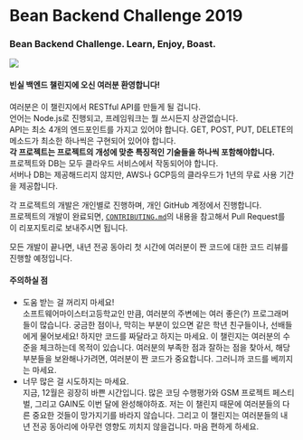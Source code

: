 # Bean Backend Challenge 2019
### Bean Backend Challenge. Learn, Enjoy, Boast.

![](https://media.giphy.com/media/3ornk57KwDXf81rjWM/giphy.gif)
#### 빈실 백엔드 챌린지에 오신 여러분 환영합니다!

여러분은 이 챌린지에서 RESTful API를 만들게 될 겁니다.\
언어는 Node.js로 진행되고, 프레임워크는 뭘 쓰시든지 상관없습니다.\
API는 최소 4개의 엔드포인트를 가지고 있어야 합니다. GET, POST, PUT, DELETE의 메소드가 최소한 하나씩은 구현되어 있어야 합니다.\
**각 프로젝트는 프로젝트의 개성에 맞춘 특징적인 기술들을 하나씩 포함해야합니다.**\
프로젝트와 DB는 모두 클라우드 서비스에서 작동되어야 합니다.\
서버나 DB는 제공해드리지 않지만, AWS나 GCP등의 클라우드가 1년의 무료 사용 기간을 제공합니다.

각 프로젝트의 개발은 개인별로 진행하며, 개인 GitHub 계정에서 진행합니다.\
프로젝트의 개발이 완료되면, [`CONTRIBUTING.md`](./CONTRIBUTING.md)의 내용을 참고해서 Pull Request를 이 리포지토리로 보내주시면 됩니다.

모든 개발이 끝나면, 내년 전공 동아리 첫 시간에 여러분이 짠 코드에 대한 코드 리뷰를 진행할 예정입니다. 

#### 주의하실 점
* 도움 받는 걸 꺼리지 마세요!\
소프트웨어마이스터고등학교인 만큼, 여러분의 주변에는 여러 좋은(?) 프로그래머들이 많습니다. 궁금한 점이나, 막히는 부분이 있으면 같은 학년 친구들이나, 선배들에게 물어보세요! 하지만 코드를 짜달라고 하지는 마세요. 이 챌린지는 여러분의 수준을 체크하는데 목적이 있습니다. 여러분의 부족한 점과 잘하는 점을 찾아서, 해당 부분들을 보완해나가려면, 여러분이 짠 코드가 중요합니다. 그러니까 코드를 베끼지는 마세요.
* 너무 많은 걸 시도하지는 마세요.\
지금, 12월은 굉장히 바쁜 시간입니다. 많은 코딩 수행평가와 GSM 프로젝트 페스티벌, 그리고 GAIN도 이번 달에 완성해야하죠. 저는 이 챌린지 때문에 여러분들의 다른 중요한 것들이 망가지기를 바라지 않습니다. 그리고 이 챌린지는 여러분들의 내년 전공 동아리에 아무런 영향도 끼치지 않을겁니다. 마음 편하게 하세요. 
